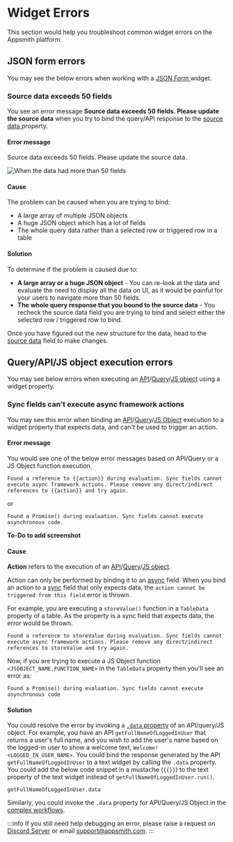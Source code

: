 # Widget Errors

This section would help you troubleshoot common widget errors on the Appsmith platform.

## JSON form errors

You may see the below errors when working with a [JSON Form ](../../reference/widgets/json-form)widget.

### Source data exceeds 50 fields

You see an error message **Source data exceeds 50 fields. Please update the source data** when you try to bind the query/API response to the [source data ](../../reference/widgets/json-form#source-data)property.

#### Error message

Source data exceeds 50 fields. Please update the source data.

![When the data had more than 50 fields](</img/Troubleshooting__Widget_Errors__JSON_Form_Errors__Source_Exceeds_50_Fields.png>)

#### Cause

The problem can be caused when you are trying to bind:

* A large array of multiple JSON objects
* A huge JSON object which has a lot of fields
* The whole query data rather than a selected row or triggered row in a table

#### Solution

To determine if the problem is caused due to:

* **A large array or a huge JSON object** - You can re-look at the data and evaluate the need to display all the data on UI, as it would be painful for your users to navigate more than 50 fields.
* **The whole query response that you bound to the source data** - You recheck the source data field you are trying to bind and select either the selected row / triggered row to bind.

Once you have figured out the new structure for the data, head to the [source data](../../reference/widgets/json-form#source-data) field to make changes.

## Query/API/JS object execution errors
You may see below errors when executing an [API](../../core-concepts/connecting-to-data-sources/authentication/)/[Query](../../core-concepts/data-access-and-binding/querying-a-database/)/[JS object](../../core-concepts/writing-code/javascript-editor-beta/) using a widget property.

### Sync fields can't execute async framework actions

You may see this error when binding an [API](../../core-concepts/connecting-to-data-sources/authentication/)/[Query](../../core-concepts/data-access-and-binding/querying-a-database/)/[JS Object](../../core-concepts/writing-code/javascript-editor-beta/) execution to a widget property that expects data, and can't be used to trigger an action. 

#### Error message
You would see one of the below error messages based on API/Query or a JS Object function execution.

```
Found a reference to {{action}} during evaluation. Sync fields cannot execute async framework actions. Please remove any direct/indirect references to {{action}} and try again.
```
 or 

 ```
 Found a Promise() during evaluation. Sync fields cannot execute asynchronous code.
 ```

**To-Do to add screenshot**

#### Cause
**Action** refers to the execution of an [API](../../core-concepts/connecting-to-data-sources/authentication/)/[Query](../../core-concepts/data-access-and-binding/querying-a-database/)/[JS object](../../core-concepts/writing-code/javascript-editor-beta/). 

Action can only be performed by binding it to an [async](../../core-concepts/writing-code/workflows#async-fields) field. When you bind an action to a [sync](../../core-concepts/writing-code/workflows#sync-fields) field that only expects data, the `action cannot be triggered from this field` error is thrown.

For example, you are executing a `storeValue()` function in a `TableData` property of a table. As the property is a sync field that expects data, the error would be thrown.

```
Found a reference to storeValue during evaluation. Sync fields cannot execute async framework actions. Please remove any direct/indirect references to storeValue and try again.
```

Now, if you are trying to execute a JS Object function `<JSOBJECT_NAME.FUNCTION_NAME>` in the `TableData` property then you'll see an error as:

```
Found a Promise() during evaluation. Sync fields cannot execute asynchronous code
```

#### Solution
You could resolve the error by invoking a [`.data` property](../../core-concepts/writing-code/workflows#use-case) of an API/query/JS object. For example, you have an API ```getFullNameOfLoggedInUser``` that returns a user's full name, and you wish to add the user's name based on the logged-in user to show a welcome text, `Welcome! <LOGGED_IN_USER_NAME>`. You could bind the response generated by the API `getFullNameOfLoggedInUser` to a text widget by calling the `.data` property. You could add the below code snippet in a mustache (`{{}}`) to the text property of the text widget instead of `getFullNameOfLoggedInUser.run()`.

```
getFullNameOfLoggedInUser.data
```
Similarly, you could invoke the `.data` property for API/Query/JS Object in the [complex workflows](../../core-concepts/writing-code/workflows#use-an-async-function-response-in-a-sync-field). 

:::info
If you still need help debugging an error, please raise a request on [Discord Server](https://discord.com/invite/rBTTVJp) or email support@appsmith.com.
:::
